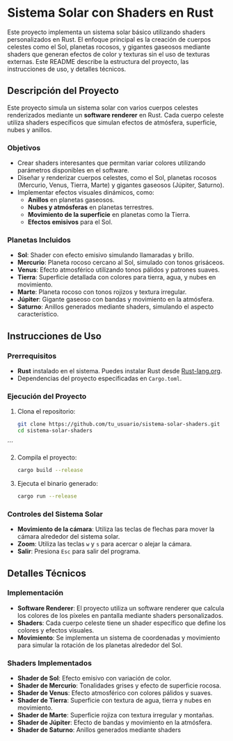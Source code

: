 # Sistema Solar con Shaders en Rust

Este proyecto implementa un sistema solar básico utilizando shaders personalizados en Rust. El enfoque principal es la creación de cuerpos celestes como el Sol, planetas rocosos, y gigantes gaseosos mediante shaders que generan efectos de color y texturas sin el uso de texturas externas. Este README describe la estructura del proyecto, las instrucciones de uso, y detalles técnicos.

## Descripción del Proyecto

Este proyecto simula un sistema solar con varios cuerpos celestes renderizados mediante un **software renderer** en Rust. Cada cuerpo celeste utiliza shaders específicos que simulan efectos de atmósfera, superficie, nubes y anillos. 

### Objetivos
- Crear shaders interesantes que permitan variar colores utilizando parámetros disponibles en el software.
- Diseñar y renderizar cuerpos celestes, como el Sol, planetas rocosos (Mercurio, Venus, Tierra, Marte) y gigantes gaseosos (Júpiter, Saturno).
- Implementar efectos visuales dinámicos, como:
  - **Anillos** en planetas gaseosos.
  - **Nubes y atmósferas** en planetas terrestres.
  - **Movimiento de la superficie** en planetas como la Tierra.
  - **Efectos emisivos** para el Sol.


### Planetas Incluidos
- **Sol**: Shader con efecto emisivo simulando llamaradas y brillo.
- **Mercurio**: Planeta rocoso cercano al Sol, simulado con tonos grisáceos.
- **Venus**: Efecto atmosférico utilizando tonos pálidos y patrones suaves.
- **Tierra**: Superficie detallada con colores para tierra, agua, y nubes en movimiento.
- **Marte**: Planeta rocoso con tonos rojizos y textura irregular.
- **Júpiter**: Gigante gaseoso con bandas y movimiento en la atmósfera.
- **Saturno**: Anillos generados mediante shaders, simulando el aspecto característico.

## Instrucciones de Uso

### Prerrequisitos
- **Rust** instalado en el sistema. Puedes instalar Rust desde [Rust-lang.org](https://www.rust-lang.org/).
- Dependencias del proyecto especificadas en `Cargo.toml`.

### Ejecución del Proyecto

1. Clona el repositorio:
   ```bash
   git clone https://github.com/tu_usuario/sistema-solar-shaders.git
   cd sistema-solar-shaders
´´´

2. Compila el proyecto:
   ```bash
   cargo build --release
   ```

3. Ejecuta el binario generado:
   ```bash
   cargo run --release
   ```

### Controles del Sistema Solar

- **Movimiento de la cámara**: Utiliza las teclas de flechas para mover la cámara alrededor del sistema solar.
- **Zoom**: Utiliza las teclas `w` y `s` para acercar o alejar la cámara.
- **Salir**: Presiona `Esc` para salir del programa.

## Detalles Técnicos

### Implementación
- **Software Renderer**: El proyecto utiliza un software renderer que calcula los colores de los píxeles en pantalla mediante shaders personalizados.
- **Shaders**: Cada cuerpo celeste tiene un shader específico que define los colores y efectos visuales.
- **Movimiento**: Se implementa un sistema de coordenadas y movimiento para simular la rotación de los planetas alrededor del Sol.

### Shaders Implementados
- **Shader de Sol**: Efecto emisivo con variación de color.
- **Shader de Mercurio**: Tonalidades grises y efecto de superficie rocosa.
- **Shader de Venus**: Efecto atmosférico con colores pálidos y suaves.
- **Shader de Tierra**: Superficie con textura de agua, tierra y nubes en movimiento.
- **Shader de Marte**: Superficie rojiza con textura irregular y montañas.
- **Shader de Júpiter**: Efecto de bandas y movimiento en la atmósfera.
- **Shader de Saturno**: Anillos generados mediante shaders